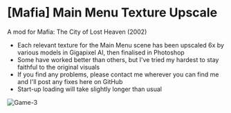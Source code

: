 # [Mafia] Main Menu Texture Upscale
A mod for Mafia: The City of Lost Heaven (2002)

- Each relevant texture for the Main Menu scene has been upscaled 6x by various models in Gigapixel AI, then finalised in Photoshop
- Some have worked better than others, but I've tried my hardest to stay faithful to the original visuals
- If you find any problems, please contact me wherever you can find me and I'll post any fixes here on GitHub
- Start-up loading will take slightly longer than usual

![Game-3](https://user-images.githubusercontent.com/111624709/203651381-8a06c6af-7310-46a5-b257-3d1e016b14a8.png)
